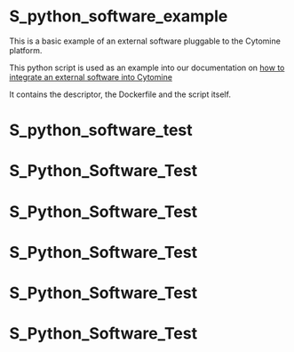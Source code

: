 # S_python_software_example
This is a basic example of an external software pluggable to the Cytomine platform.

This python script is used as an example into our documentation on [how to integrate an external software into Cytomine](https://doc.cytomine.org/Add-an-external-software-to-Cytomine)

It contains the descriptor, the Dockerfile and the script itself.
# S_python_software_test
# S_Python_Software_Test
# S_Python_Software_Test
# S_Python_Software_Test
# S_Python_Software_Test
# S_Python_Software_Test
